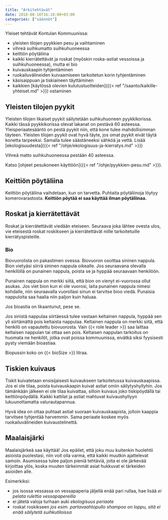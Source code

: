 ```yaml
---
title: "Arkitehtävät"
date: 2018-08-16T16:18:00+03:00
categories: ["säännöt"]
---
```

Yleiset tehtävät Kontulan Kommuunissa:

  - yleisten tilojen pyykkien pesu ja vaihtaminen
  - vihreä suihkumatto suihkuhuoneessa
  - keittiön pöytäliina
  - kaikki kierrätettävät ja roskat (myöskin roska-astiat vessoissa ja suihkuhuoneessa), mutta ei bio
  - kuivauskaapin tyhjentäminen
  - ruokailuvälineiden kuivaamiseen tarkoitetun korin tyhjentäminen
  - käsisaippuan ja tiskiaineen täyttäminen
  - kaikkien [käytössä olevien kulutustuotteiden]({{< ref "/saanto/kaikille-yhteiset.md" >}}) ostaminen

## Yleisten tilojen pyykit
Yleisten tilojen likaiset pyykit säilytetään suihkuhuoneen pyykkikorissa. Kaikki tässä pyykkikorissa olevat lakanat on pestävä 60 asteessa. Yleisperiaatesääntö on pestä pyykit niin, että kone tulee mahdollisimman täyteen. Yleisten tilojen pyykit ovat hyvä täyte, jos omat pyykit eivät täytä konetta tarpeeksi. Samalla tulee säästäneeksi sähköä ja vettä. Lisää [ekologisuudesta]({{< ref "/ohje/ekologisuus-ja-kierratys.md" >}})

Vihreä matto suihkuhuoneessa pestään 40 asteessa.

Katso [ohjeet pesukoneen käyttöön]({{< ref "/ohje/pyykkien-pesu.md" >}}).

## Keittiön pöytäliina
Keittiön pöytäliina vaihdetaan, kun on tarvetta. Puhtaita pöytäliinoja löytyy komerovarastosta. **Keittiön pöytää ei saa käyttää ilman pöytäliinaa.**

## Roskat ja kierrätettävät
Roskat ja kierrätettävät viedään eteiseen. Seuraava joka lähtee ovesta ulos, vie eteisestä roskat roskikseen ja kierrätettävät niille tarkoitetuille kierrätyspisteille.

### Bio
Biovuorolista on pakastimen ovessa. Biovuoron osoittaa sininen nappula. Bion vietyäsi siirrä sininen nappula oikealle. Jos seuraavana olevalla henkilöllä on punainen nappula, poista se ja hyppää seuraavaan henkilöön.

Punainen nappula on merkki siitä, että bion on vienyt ei-vuorossa ollut asukas. Jos viet bion kun ei ole vuorosi, laita punainen nappula nimesi kohdalle, niin seuraavalla vuorollasi sinun ei tarvitse bioo viedä. Punaisia nappuloita saa haalia niin paljon kuin haluaa.

Jos bioastia on likaantunut, pese se.

Jos sinistä nappulaa siirtäessä tulee vastaan keltainen nappula, hyppää sen yli siirtämättä pois keltaista nappulaa. Keltainen nappula on merkki siitä, että henkilö on vapautettu biovuorosta. Vain {{< role leader >}} saa laittaa keltaisen nappulan tai ottaa sen pois. Keltaisen nappulan tarkoitus on huomata ne henkilöt, jotka ovat poissa kommuunissa, eivätkä siksi fyysisesti pysty viemään bioastiaa.

Biopussin koko on {{< bioSize >}} litraa.

## Tiskien kuivaus
Tiskit kuivatetaan ensisijaisesti kuivaukseen tarkoitetussa kuivauskaapissa. Jos ei ole tilaa, poista kuivauskaapin kuivat astiat omiin säilytyshyllyhin. Jos tämänkään jälkeen ei ole tilaa kuivattaa, silloin kuivaus joko tiskipöydällä tai keittiönpöydällä. Kaikki kattilat ja astiat mahtuvat kuivaushyllyyn lukuunottamatta valurautapannua.

Hyvä idea on ottaa puhtaat astiat suoraan kuivauskaapista, jolloin kaappia tarvitsee tyhjentää harvemmin. Sama periaate koskee myös ruokailuvälineiden kuivaustelinettä.

## Maalaisjärki
Maalaisjärkeä saa käyttää! Jos epäilet, että joku muu kuitenkin huolehtii asioista puolestasi, niin voit olla varma, että kaikki muutkin ajattelevat samoin. Asumisessa tulee paljon pieniä tehtäviä, joita ei ole järkevää kirjoittaa ylös, koska muuten tärkeimmät asiat hukkuvat ei tärkeiden asioiden alle.

Esimerkiksi:

  - jos isossa vessassa on vessapaperia jäljellä enää pari rullaa, hae lisää *ei pelata rulettia vessapapereilla*
  - ei jätetä valoja turhaan auki *ekologisuus periaate*
  - roskat roskikseen *jos esim. partavaahtopullo shampoo on loppu, sitä ei enää säilytetä suihkutiloissa*
